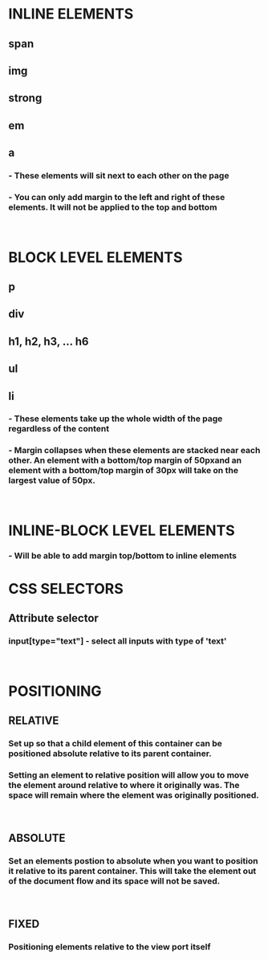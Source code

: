 # INLINE ELEMENTS

## span

## img

## strong

## em

## a

### - These elements will sit next to each other on the page

### - You can only add margin to the left and right of these elements. It will not be applied to the top and bottom

<p>&nbsp;</p>

# BLOCK LEVEL ELEMENTS

## p

## div

## h1, h2, h3, ... h6

## ul

## li

### - These elements take up the whole width of the page regardless of the content

### - Margin collapses when these elements are stacked near each other. An element with a bottom/top margin of 50pxand an element with a bottom/top margin of 30px will take on the largest value of 50px.

<p>&nbsp;</p>

# INLINE-BLOCK LEVEL ELEMENTS

### - Will be able to add margin top/bottom to inline elements

# CSS SELECTORS

## Attribute selector

### input[type="text"] - select all inputs with type of 'text'

<p>&nbsp;</p>

# POSITIONING

## RELATIVE

### Set up so that a child element of this container can be positioned absolute relative to its parent container.

### Setting an element to relative position will allow you to move the element around relative to where it originally was. The space will remain where the element was originally positioned.

<p>&nbsp;</p>

## ABSOLUTE

### Set an elements postion to absolute when you want to position it relative to its parent container. This will take the element out of the document flow and its space will not be saved.

<p>&nbsp;</p>

## FIXED

### Positioning elements relative to the view port itself
